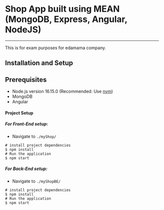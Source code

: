 # Shop App built using MEAN (MongoDB, Express, Angular, NodeJS)
---
This is for exam purposes for edamama company.

## Installation and Setup

## Prerequisites

- Node.js version 16.15.0 (Recommended: Use [nvm](https://github.com/nvm-sh/nvm))
- MongoDB
- Angular

#### Project Setup
##### For Front-End setup:
- Navigate to `./myShop/`
```
# install project dependencies 
$ npm install
# Run the application
$ npm start
```
##### For Back-End setup:
- Navigate to `./myShopBE/`
```
# install project dependencies 
$ npm install
# Run the application
$ npm start
```